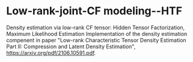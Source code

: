 # Low-rank-joint-CF modeling--HTF
Density estimation via low-rank CF tensor: Hidden Tensor Factorization, Maximum Likelihood Estimation
Implementation of the density estimation compenent in paper "Low-rank Characteristic Tensor Density Estimation
Part II: Compression and Latent Density Estimation", https://arxiv.org/pdf/2106.10591.pdf.
